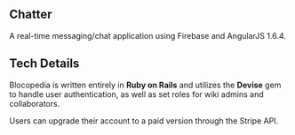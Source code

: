 ## Chatter
A real-time messaging/chat application using Firebase and AngularJS 1.6.4.


## Tech Details
Blocopedia is written entirely in **Ruby on Rails** and utilizes the **Devise** gem to handle user authentication, as well as set roles for wiki admins and collaborators. 

Users can upgrade their account to a paid version through the Stripe API. 